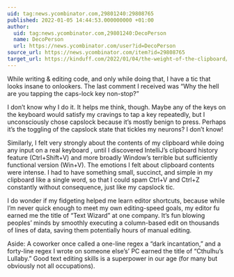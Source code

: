 ```yaml
---
uid: tag:news.ycombinator.com,29801240:29808765
published: 2022-01-05 14:44:53.000000000 +01:00
author:
  uid: tag:news.ycombinator.com,29801240:DecoPerson
  name: DecoPerson
  url: https://news.ycombinator.com/user?id=DecoPerson
source_url: https://news.ycombinator.com/item?id=29808765
target_url: https://kinduff.com/2022/01/04/the-weight-of-the-clipboard/
---
```


While writing & editing code, and only while doing that, I have a tic that looks insane to onlookers. The last comment I received was “Why the hell are you tapping the caps-lock key non-stop?”

I don’t know why I do it. It helps me think, though. Maybe any of the keys on the keyboard would satisfy my cravings to tap a key repeatedly, but I unconsciously chose capslock because it’s mostly benign to press. Perhaps it’s the toggling of the capslock state that tickles my neurons? I don’t know!

Similarly, I felt very strongly about the contents of my clipboard while doing any input on a real keyboard , until I discovered IntelliJ’s clipboard history feature (Ctrl+Shift+V) and more broadly Window’s terrible but sufficiently functional version (Win+V).
The emotions I felt about clipboard contents were intense. I had to have something small, succinct, and simple in my clipboard like a single word, so that I could spam Ctrl+V and Ctrl+Z constantly without consequence, just like my capslock tic.

I do wonder if my fidgeting helped me learn editor shortcuts, because while I’m never quick enough to meet my own editing-speed goals, my editor fu earned me the title of “Text Wizard” at one company. It’s fun blowing peoples’ minds by smoothly executing a column-based edit on thousands of lines of data, saving them potentially hours of manual editing.

Aside: A coworker once called a one-line regex a “dark incantation,” and a forty-line regex I wrote on someone else’s’ PC earned the title of “Cthulhu’s Lullaby.” Good text editing skills is a superpower in our age (for many but obviously not all occupations).